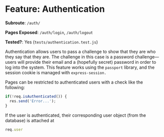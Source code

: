 # Feature: Authentication

**Subroute**: `/auth/`

**Pages Exposed**: `/auth/login`, `/auth/logout`

**Tested?**: Yes (`tests/authentication.test.js`)

Authentication allows users to pass a challenge to show that they are who they say that they are. The challenge in this case is a password challenge—users will provide their email and a (hopefully secret) password in order to log into the system. This feature works using the `passport` library, and the session cookie is managed with `express-session.`

Pages can be restricted to authenticated users with a check like the following:

```javascript
if(!req.isAuthenticated()) {
  res.send('Error...');
}
```

If the user is authenticated, their corresponding user object (from the database) is attached at
```javascript
req.user
```
